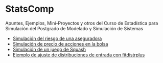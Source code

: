 # StatsComp

Apuntes, Ejemplos, Mini-Proyectos y otros del Curso de Estadística para Simulación del Postgrado de Modelado y Simulación de Sistemas

* [Simulación del riesgo de una aseguradora](../master/simulacion-riesgo-aseguradora.md)
* [Simulación de precio de acciones en la bolsa](../master/simulacion-bolsa.md)
* [Simulación de un juego de Squash](../master/squash.md)
* [Ejemplo de ajuste de distribuciones de entrada con fitdistrplus](../master/solucion_tarea2.md)

